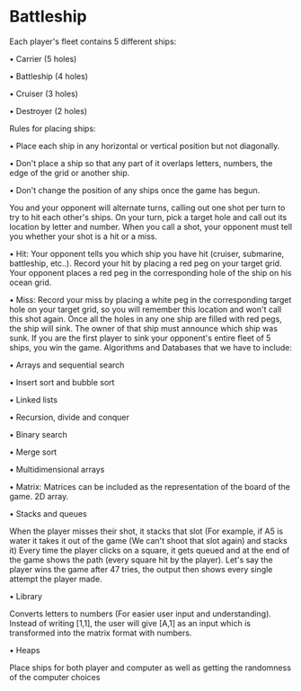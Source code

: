 # Battleship
Each player's fleet contains 5 different ships:

  •	Carrier (5 holes)
  
  •	Battleship (4 holes)
  
  •	Cruiser (3 holes)
  
  •	Destroyer (2 holes)
  
Rules for placing ships:

  •	Place each ship in any horizontal or vertical position but not diagonally.
  
  •	Don't place a ship so that any part of it overlaps letters, numbers, the edge of the grid or another ship.
  
  •	Don't change the position of any ships once the game has begun.
  
You and your opponent will alternate turns, calling out one shot per turn to try to hit each other's ships. On your turn, pick a target hole and call out its location by letter and number. When you call a shot, your opponent must tell you whether your shot is a hit or a miss.

  •	Hit: Your opponent tells you which ship you have hit (cruiser, submarine, battleship, etc..). Record your hit by placing a red peg on your target grid. Your opponent places a red peg in the corresponding hole of the ship on his ocean grid.
  
  •	Miss: Record your miss by placing a white peg in the corresponding target hole on your target grid, so you will remember this location and won't call this shot again.
Once all the holes in any one ship are filled with red pegs, the ship will sink. The owner of that ship must announce which ship was sunk. If you are the first player to sink your opponent's entire fleet of 5 ships, you win the game.
Algorithms and Databases that we have to include:

  •	Arrays and sequential search
  
  •	Insert sort and bubble sort
  
  •	Linked lists
  
  •	Recursion, divide and conquer
  
  •	Binary search
  
  •	Merge sort
  
  •	Multidimensional arrays
  
  •	Matrix: Matrices can be included as the representation of the board of the game. 2D array. 
  
  •	Stacks and queues
  
  When the player misses their shot, it stacks that slot (For example, if A5 is water it takes it out of the game (We can't shoot that slot again) and stacks it)
  Every time the player clicks on a square, it gets queued and at the end of the game shows the path (every square hit by the player). Let's say the player wins the game after 47 tries, the output then shows every single attempt the player made.
  
  •	Library
  
  Converts letters to numbers (For easier user input and understanding). Instead of writing [1,1], the user will give [A,1] as an input which is transformed into the matrix format with numbers.
  
  •	Heaps
  
  Place ships for both player and computer as well as getting the randomness of the computer choices
 

